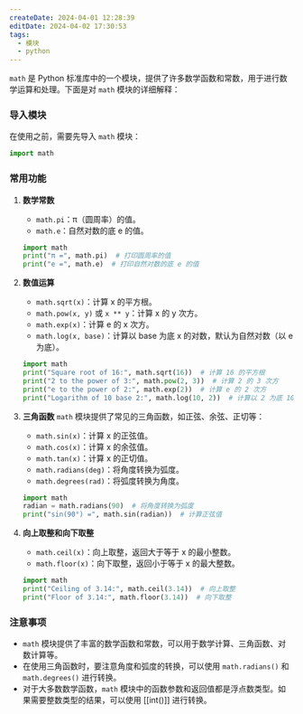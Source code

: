 ```yaml
---
createDate: 2024-04-01 12:28:39
editDate: 2024-04-02 17:30:53
tags:
  - 模块
  - python
---
```

`math` 是 Python 标准库中的一个模块，提供了许多数学函数和常数，用于进行数学运算和处理。下面是对 `math` 模块的详细解释：

### 导入模块
在使用之前，需要先导入 `math` 模块：
```python
import math
```

### 常用功能
1. **数学常数**
   - `math.pi`：π（圆周率）的值。
   - `math.e`：自然对数的底 e 的值。
   ```python
   import math
   print("π =", math.pi)  # 打印圆周率的值
   print("e =", math.e)  # 打印自然对数的底 e 的值
   ```

2. **数值运算**
   - `math.sqrt(x)`：计算 x 的平方根。
   - `math.pow(x, y)` 或 `x ** y`：计算 x 的 y 次方。
   - `math.exp(x)`：计算 e 的 x 次方。
   - `math.log(x, base)`：计算以 base 为底 x 的对数，默认为自然对数（以 e 为底）。
   ```python
   import math
   print("Square root of 16:", math.sqrt(16))  # 计算 16 的平方根
   print("2 to the power of 3:", math.pow(2, 3))  # 计算 2 的 3 次方
   print("e to the power of 2:", math.exp(2))  # 计算 e 的 2 次方
   print("Logarithm of 10 base 2:", math.log(10, 2))  # 计算以 2 为底 10 的对数
   ```

3. **三角函数**
   `math` 模块提供了常见的三角函数，如正弦、余弦、正切等：
   - `math.sin(x)`：计算 x 的正弦值。
   - `math.cos(x)`：计算 x 的余弦值。
   - `math.tan(x)`：计算 x 的正切值。
   - `math.radians(deg)`：将角度转换为弧度。
   - `math.degrees(rad)`：将弧度转换为角度。
   ```python
   import math
   radian = math.radians(90)  # 将角度转换为弧度
   print("sin(90°) =", math.sin(radian))  # 计算正弦值
   ```

4. **向上取整和向下取整**
   - `math.ceil(x)`：向上取整，返回大于等于 x 的最小整数。
   - `math.floor(x)`：向下取整，返回小于等于 x 的最大整数。
   ```python
   import math
   print("Ceiling of 3.14:", math.ceil(3.14))  # 向上取整
   print("Floor of 3.14:", math.floor(3.14))  # 向下取整
   ```

### 注意事项
- `math` 模块提供了丰富的数学函数和常数，可以用于数学计算、三角函数、对数计算等。
- 在使用三角函数时，要注意角度和弧度的转换，可以使用 `math.radians()` 和 `math.degrees()` 进行转换。
- 对于大多数数学函数，`math` 模块中的函数参数和返回值都是浮点数类型。如果需要整数类型的结果，可以使用 [[int()]] 进行转换。